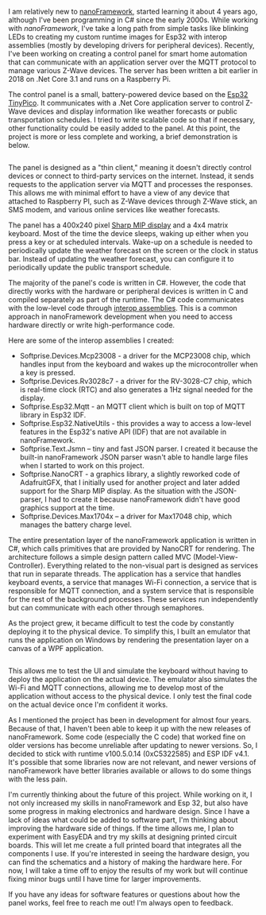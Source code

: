 I am relatively new to [nanoFramework](https://github.com/nanoframework), started learning it about 4 years ago, although I've been programming in C# since the early 2000s. While working with *nanoFramework*, I've take a long path from simple tasks like blinking LEDs to creating my custom runtime images for Esp32 with interop assemblies (mostly by developing drivers for peripheral devices). Recently, I've been working on creating a control panel for smart home automation that can communicate with an application server over the MQTT protocol to manage various Z-Wave devices. The server has been written a bit earlier in 2018 on .Net Core 3.1 and runs on a Raspberry Pi.

The control panel is a small, battery-powered device based on the [Esp32 TinyPico](https://www.tinypico.com/). It communicates with a .Net Core application server to control Z-Wave devices and display information like weather forecasts or public transportation schedules. I tried to write scalable code so that if necessary, other functionality could be easily added to the panel. At this point, the project is more or less complete and working, a brief demonstration is below.

<img>

The panel is designed as a "thin client," meaning it doesn't directly control devices or connect to third-party services on the internet. Instead, it sends requests to the application server via MQTT and processes the responses. This allows me with minimal effort to have a view of any device that attached to Raspberry PI, such as Z-Wave devices through Z-Wave stick, an SMS modem, and various online services like weather forecasts.

The panel has a 400x240 pixel [Sharp MIP display](https://www.sharpsde.com/products/displays/model/ls027b7dh01/) and a 4x4 matrix keyboard. Most of the time the device sleeps, waking up either when you press a key or at scheduled intervals. Wake-up on a schedule is needed to periodically update the weather forecast on the screen or the clock in status bar. Instead of updating the weather forecast, you can configure it to periodically update the public transport schedule.

The majority of the panel's code is written in C#. However, the code that directly works with the hardware or peripheral devices is written in C and compiled separately as part of the runtime. The C# code communicates with the low-level code through [interop assemblies](https://jsimoesblog.wordpress.com/2018/06/19/interop-in-net-nanoframework/). This is a common approach in nanoFramework development when you need to access hardware directly or write high-performance code. 

Here are some of the interop assemblies I created:

* Softprise.Devices.Mcp23008 - a driver for the MCP23008 chip, which handles input from the keyboard and wakes up the microcontroller when a key is pressed.
* Softprise.Devices.Rv3028c7 - a driver for the RV-3028-C7 chip, which is real-time clock (RTC) and also generates a 1Hz signal needed for the display.
* Softprise.Esp32.Mqtt - an MQTT client which is built on top of MQTT library  in Esp32 IDF.
* Softprise.Esp32.NativeUtils - this provides a way to access a low-level features in the Esp32's native API (IDF) that are not available in nanoFramework.
* Softprise.Text.Jsmn – tiny and fast JSON parser. I created it because the built-in nanoFramework JSON parser wasn't able to handle large files when I started to work on this project.
* Softprise.NanoCRT - a graphics library, a slightly reworked code of AdafruitGFX, that I initially used for another project and later added support for the Sharp MIP display. As the situation with the JSON-parser, I had to create it because nanoFramework didn't have good graphics support at the time.
* Softprise.Devices.Max1704x – a driver for Max17048 chip, which manages the battery charge level.

The entire presentation layer of the nanoFramework application is written in C#, which calls primitives that are provided by NanoCRT for rendering. The architecture follows a simple design pattern called MVC (Model-View-Controller). Everything related to the non-visual part is designed as services that run in separate threads. The application has a service that handles keyboard events, a service that manages Wi-Fi connection, a service that is responsible for MQTT connection, and a system service that is responsible for the rest of the background processes. These services run independently but can communicate with each other through semaphores.

As the project grew, it became difficult to test the code by constantly deploying it to the physical device. To simplify this, I built an emulator that runs the application on Windows by rendering the presentation layer on a canvas of a WPF application.

<img>

This allows me to test the UI and simulate the keyboard without having to deploy the application on the actual device. The emulator also simulates the Wi-Fi and MQTT connections, allowing me to develop most of the application without access to the physical device. I only test the final code on the actual device once I'm confident it works.

As I mentioned the project has been in development for almost four years. Because of that, I haven't been able to keep it up with the new releases of nanoFramework. Some code (especially the C code) that worked fine on older versions has become unreliable after updating to newer versions. So, I decided to stick with runtime v100.5.0.14 (0xC5322585) and ESP IDF v4.1. It's possible that some libraries now are not relevant, and newer versions of nanoFramework have better libraries available or allows to do some things with the less pain.

I'm currently thinking about the future of this project. While working on it, I not only increased my skills in nanoFramework and Esp 32, but also have some progress in making electronics and hardware design. Since I have a lack of ideas what could be added to software part, I'm thinking about improving the hardware side of things. If the time allows me, I plan to experiment with EasyEDA and try my skills at designing printed circuit boards. This will let me create a full printed board that integrates all the components I use. If you're interested in seeing the hardware design, you can find the schematics and a history of making the hardware here. For now, I will take a time off to enjoy the results of my work but will continue fixing minor bugs until I have time for larger improvements. 

If you have any ideas for software features or questions about how the panel works, feel free to reach me out! I'm always open to feedback.

